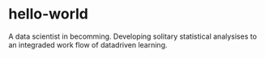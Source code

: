 # hello-world
A data scientist in becomming. Developing solitary statistical analysises to an integraded work flow of datadriven learning.

